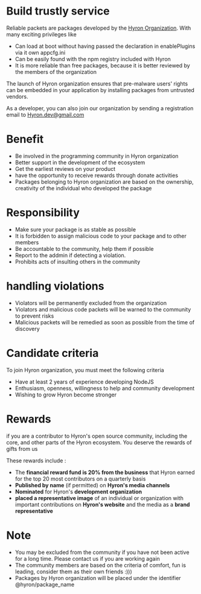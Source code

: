 # Build trustly service

Reliable packets are packages developed by the [Hyron Organization](https://www.npmjs.com/settings/Hyron/members). With many exciting privileges like

-   Can load at boot without having passed the declaration in enablePlugins via it own appcfg.ini
-   Can be easily found with the npm registry included with Hyron
-   It is more reliable than free packages, because it is better reviewed by the members of the organization

The launch of Hyron organization ensures that pre-malware users' rights can be embedded in your application by installing packages from untrusted vendors.

As a developer, you can also join our organization by sending a registration email to Hyron.dev@gmail.com

# Benefit

-   Be involved in the programming community in Hyron organization
-   Better support in the development of the ecosystem
-   Get the earliest reviews on your product
-   have the opportunity to receive rewards through donate activities
-   Packages belonging to Hyron organization are based on the ownership, creativity of the individual who developed the package

# Responsibility

-   Make sure your package is as stable as possible
-   It is forbidden to assign malicious code to your package and to other members
-   Be accountable to the community, help them if possible
-   Report to the addmin if detecting a violation.
-   Prohibits acts of insulting others in the community

# handling violations

-   Violators will be permanently excluded from the organization
-   Violators and malicious code packets will be warned to the community to prevent risks
-   Malicious packets will be remedied as soon as possible from the time of discovery

# Candidate criteria

To join Hyron organization, you must meet the following criteria

-   Have at least 2 years of experience developing NodeJS
-   Enthusiasm, openness, willingness to help and community development
-   Wishing to grow Hyron become stronger

# Rewards

if you are a contributor to Hyron's open source community, including the core, and other parts of the Hyron ecosystem. You deserve the rewards of gifts from us

These rewards include :

- The **financial reward fund is 20% from the business** that Hyron earned for the top 20 most contributors on a quarterly basis
- **Published by name** (if permitted) on **Hyron's media channels**
- **Nominated** for Hyron's **development organization**
- **placed a representative image** of an individual or organization with important contributions on **Hyron's website** and the media as a **brand representative**

# Note

-   You may be excluded from the community if you have not been active for a long time. Please contact us if you are working again
-   The community members are based on the criteria of comfort, fun is leading, consider them as their own friends :)))
-   Packages by Hyron organization will be placed under the identifier @hyron/package_name
